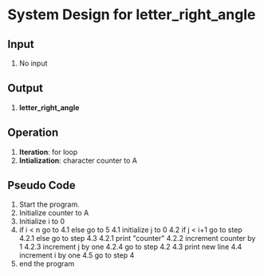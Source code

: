 # System Design for letter_right_angle

## Input
1. No input

## Output
1. **letter_right_angle**

## Operation
1. **Iteration**: for loop
2. **Intialization**: character counter to A

## Pseudo Code
1. Start the program.
2. Initialize counter to A
3. Initialize i to 0
4. if i < n go to 4.1 else go to 5
    4.1 initialize j to 0
    4.2 if j < i+1 go to step 4.2.1 else go to step 4.3
        4.2.1 print "counter"
        4.2.2 increment counter by 1
        4.2.3 increment j by one 
        4.2.4 go to step 4.2
    4.3 print new line
    4.4 increment i by one
    4.5 go to step 4
5. end the program